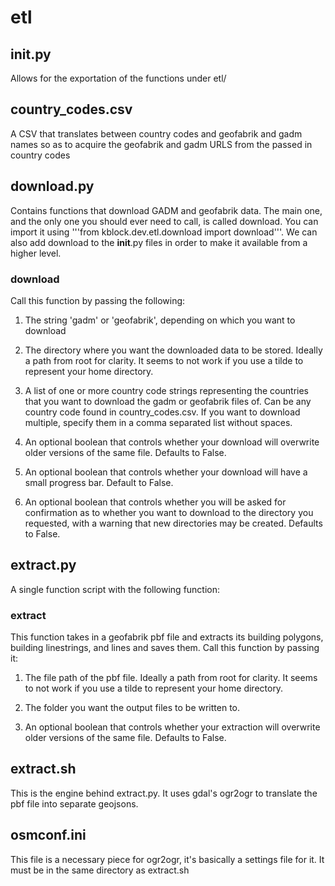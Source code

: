 # etl

## __init__.py

Allows for the exportation of the functions under etl/

## country_codes.csv

A CSV that translates between country codes and geofabrik and gadm names so as to acquire the geofabrik and gadm URLS from the passed in country codes

## download.py

Contains functions that download GADM and geofabrik data. The main one, and the only one you should ever need to call, is called download. You can import it using '''from kblock.dev.etl.download import download'''. We can also add download to the __init__.py files in order to make it available from a higher level. 

### download

Call this function by passing the following: 

1. The string 'gadm' or 'geofabrik', depending on which you want to download

2. The directory where you want the downloaded data to be stored. Ideally a path from root for clarity. It seems to not work if you use a tilde to represent your home directory. 

3. A list of one or more country code strings representing the countries that you want to download the gadm or geofabrik files of. Can be any country code found in country_codes.csv. If you want to download multiple, specify them in a comma separated list without spaces. 

4. An optional boolean that controls whether your download will overwrite older versions of the same file. Defaults to False.

5. An optional boolean that controls whether your download will have a small progress bar. Default to False.

6. An optional boolean that controls whether you will be asked for confirmation as to whether you want to download to the directory you requested, with a warning that new directories may be created. Defaults to False. 


## extract.py

A single function script with the following function:

### extract

This function takes in a geofabrik pbf file and extracts its building polygons, building linestrings, and lines and saves them. Call this function by passing it: 

1. The file path of the pbf file. Ideally a path from root for clarity. It seems to not work if you use a tilde to represent your home directory. 

2. The folder you want the output files to be written to. 

3. An optional boolean that controls whether your extraction will overwrite older versions of the same file. Defaults to False. 


## extract.sh

This is the engine behind extract.py. It uses gdal's ogr2ogr to translate the pbf file into separate geojsons.

## osmconf.ini

This file is a necessary piece for ogr2ogr, it's basically a settings file for it. It must be in the same directory as extract.sh

